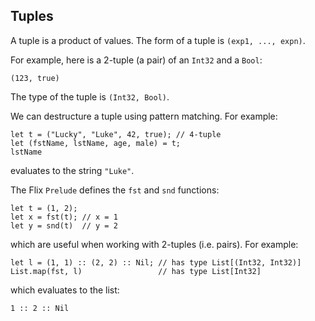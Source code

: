 ## Tuples

A tuple is a product of values. The form of a tuple is `(exp1, ..., expn)`.

For example, here is a 2-tuple (a pair) of an
`Int32` and a `Bool`:

```flix
(123, true)
```

The type of the tuple is `(Int32, Bool)`.

We can destructure a tuple using pattern matching. For example:

```flix
let t = ("Lucky", "Luke", 42, true); // 4-tuple
let (fstName, lstName, age, male) = t;
lstName
```

evaluates to the string `"Luke"`.

The Flix `Prelude` defines the `fst` and `snd` functions:

```flix
let t = (1, 2);
let x = fst(t); // x = 1
let y = snd(t)  // y = 2
```

which are useful when working with 2-tuples (i.e. pairs). For example:

```flix
let l = (1, 1) :: (2, 2) :: Nil; // has type List[(Int32, Int32)]
List.map(fst, l)                 // has type List[Int32]
```

which evaluates to the list:

```flix
1 :: 2 :: Nil
```
